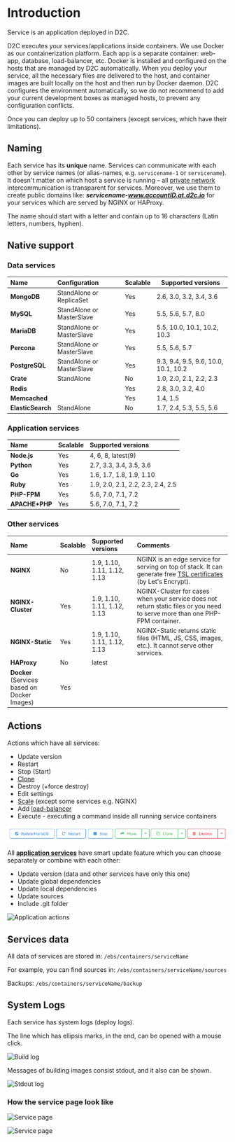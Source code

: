 # Introduction

Service is an application deployed in D2C.

D2C executes your services/applications inside containers. We use Docker as our containerization platform. Each app is a separate container: web-app, database, load-balancer, etc. Docker is installed and configured on the hosts that are managed by D2C automatically. When you deploy your service, all the necessary files are delivered to the host, and container images are built locally on the host and then run by Docker daemon. D2C configures the environment automatically, so we do not recommend to add your current development boxes as managed hosts, to prevent any configuration conflicts.

Once you can deploy up to 50 containers (except services, which have their limitations).

## Naming

Each service has its **unique** name. Services can communicate with each other by service names (or alias-names, e.g. `servicename-1` or `servicename`). It doesn't matter on which host a service is running – all [private network](/platform/private-network/) intercommunication is transparent for services. Moreover, we use them to create public domains like: **_servicename-www.accountID.at.d2c.io_** for your services which are served by NGINX or HAProxy.

The name should start with a letter and contain up to 16 characters (Latin letters, numbers, hyphen).

## Native support

### Data services

Name              | Configuration             | Scalable | Supported versions
:---------------- | :------------------------ | :------- | ------------------------------------
**MongoDB**       | StandAlone or ReplicaSet  | Yes      | 2.6, 3.0, 3.2, 3.4, 3.6
**MySQL**         | StandAlone or MasterSlave | Yes      | 5.5, 5.6, 5.7, 8.0
**MariaDB**       | StandAlone or MasterSlave | Yes      | 5.5, 10.0, 10.1, 10.2, 10.3
**Percona**       | StandAlone or MasterSlave | Yes      | 5.5, 5.6, 5.7
**PostgreSQL**    | StandAlone or MasterSlave | Yes      | 9.3, 9.4, 9.5, 9.6, 10.0, 10.1, 10.2
**Crate**         | StandAlone                | No       | 1.0, 2.0, 2.1, 2.2, 2.3
**Redis**         |                           | Yes      | 2.8, 3.0, 3.2, 4.0
**Memcached**     |                           | Yes      | 1.4, 1.5
**ElasticSearch** | StandAlone                | No       | 1.7, 2.4, 5.3, 5.5, 5.6

### Application services

Name           | Scalable | Supported versions
:------------- | :------- | :--------------------------------
**Node.js**    | Yes      | 4, 6, 8, latest(9)
**Python**     | Yes      | 2.7, 3.3, 3.4, 3.5, 3.6
**Go**         | Yes      | 1.6, 1.7, 1.8, 1.9, 1.10
**Ruby**       | Yes      | 1.9, 2.0, 2.1, 2.2, 2.3, 2.4, 2.5
**PHP-FPM**    | Yes      | 5.6, 7.0, 7.1, 7.2
**APACHE+PHP** | Yes      | 5.6, 7.0, 7.1, 7.2

### Other services

Name                                         | Scalable | Supported versions          | Comments
:------------------------------------------- | :------- | :-------------------------- | :-----------------------------------------------------------------------------------------------------------------------------------------------------
**NGINX**                                    | No       | 1.9, 1.10, 1.11, 1.12, 1.13 | NGINX is an edge service for serving on top of stack. It can generate free [TSL certificates](/platform/domains-and-certificates/) (by Let's Encrypt).
**NGINX-Cluster**                            | Yes      | 1.9, 1.10, 1.11, 1.12, 1.13 | NGINX-Cluster for cases when your service does not return static files or you need to serve more than one PHP-FPM container.
**NGINX-Static**                             | Yes      | 1.9, 1.10, 1.11, 1.12, 1.13 | NGINX-Static returns static files (HTML, JS, CSS, images, etc.). It cannot serve other services.
**HAProxy**                                  | No       | latest
**Docker** (Services based on Docker Images) | Yes

## Actions

Actions which have all services:

- Update version
- Restart
- Stop (Start)
- [Clone](/platform/cloning-apps/)
- Destroy (+force destroy)
- Edit settings
- [Scale](/platform/scaling/) (except some services e.g. NGINX)
- Add [load-balancer](/platform/balancing/)
- Execute - executing a command inside all running service containers

![Standard service actions](../img/standart_actions.png)

All [**application services**](/getting-started/services/#application-services) have smart update feature which you can choose separately or combine with each other:

- Update version (data and other services have only this one)
- Update global dependencies
- Update local dependencies
- Update sources
- Include .git folder

![Application actions](../img/app_actions.png)

## Services data

All data of services are stored in: `/ebs/containers/serviceName`

For example, you can find sources in: `/ebs/containers/serviceName/sources`

Backups: `/ebs/containers/serviceName/backup`

## System Logs

Each service has system logs (deploy logs).

The line which has ellipsis marks, in the end, can be opened with a mouse click.

![Build log](../img/build_log.png)

Messages of building images consist stdout, and it also can be shown.

![Stdout log](../img/stdout.png)

### How the service page look like

![Service page](../img/servicepage.jpg)

![Service page](../img/servicepage2.jpg)
